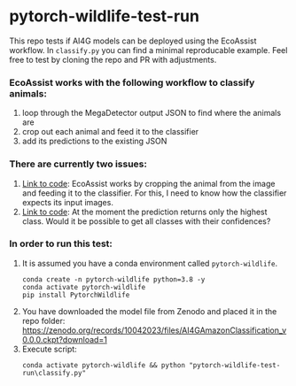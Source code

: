 # pytorch-wildlife-test-run

This repo tests if AI4G models can be deployed using the EcoAssist workflow. In `classify.py` you can find a minimal reproducable example. Feel free to test by cloning the repo and PR with adjustments.

### EcoAssist works with the following workflow to classify animals:
1. loop through the MegaDetector output JSON to find where the animals are
2. crop out each animal and feed it to the classifier
3. add its predictions to the existing JSON

### There are currently two issues:
1. [Link to code](https://github.com/PetervanLunteren/pytorch-wildlife-test-run/blob/main/classify.py#L36): EcoAssist works by cropping the animal from the image and feeding it to the classifier. For this, I need to know how the classifier expects its input images.
2. [Link to code](https://github.com/PetervanLunteren/pytorch-wildlife-test-run/blob/main/classify.py#L62): At the moment the prediction returns only the highest class. Would it be possible to get all classes with their confidences?

### In order to run this test:
1. It is assumed you have a conda environment called `pytorch-wildlife`.
    ```
    conda create -n pytorch-wildlife python=3.8 -y
    conda activate pytorch-wildlife
    pip install PytorchWildlife
    ```
2. You have downloaded the model file from Zenodo and placed it in the repo folder: https://zenodo.org/records/10042023/files/AI4GAmazonClassification_v0.0.0.ckpt?download=1
3. Execute script:
    ```
    conda activate pytorch-wildlife && python "pytorch-wildlife-test-run\classify.py"
    ```
